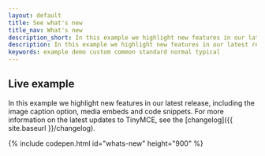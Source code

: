 ```yaml
---
layout: default
title: See what's new
title_nav: What's new
description_short: In this example we highlight new features in our latest release.
description: In this example we highlight new features in our latest release, including the image caption option, media embeds and code snippets.
keywords: example demo custom common standard normal typical
---
```


## Live example

In this example we highlight new features in our latest release, including the image caption option, media embeds and code snippets. For more information on the latest updates to TinyMCE, see the  [changelog]({{ site.baseurl }}/changelog).

{% include codepen.html id="whats-new" height="900" %}
